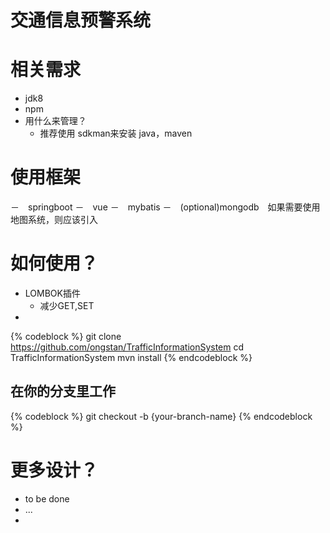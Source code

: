 # 交通信息预警系统

# 相关需求

-   jdk8
-   npm
-   用什么来管理？ 
      - 推荐使用 sdkman来安装 java，maven


# 使用框架

－　springboot 
－　vue
－　mybatis
－　(optional)mongodb　如果需要使用地图系统，则应该引入

# 如何使用？

- LOMBOK插件
    - 减少GET,SET
- 

{% codeblock %}
git clone https://github.com/ongstan/TrafficInformationSystem
cd TrafficInformationSystem
mvn install
{% endcodeblock %}

## 在你的分支里工作

{% codeblock %}
git checkout -b {your-branch-name}
{% endcodeblock %}


# 更多设计？

-   to be done
-   ...
-

